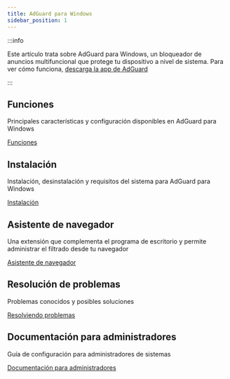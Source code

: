 ```yaml
---
title: AdGuard para Windows
sidebar_position: 1
---
```


:::info

Este artículo trata sobre AdGuard para Windows, un bloqueador de anuncios multifuncional que protege tu dispositivo a nivel de sistema. Para ver cómo funciona, [descarga la app de AdGuard](https://agrd.io/download-kb-adblock)

:::

## Funciones

Principales características y configuración disponibles en AdGuard para Windows

[Funciones](/adguard-for-windows/features/features.md)

## Instalación

Instalación, desinstalación y requisitos del sistema para AdGuard para Windows

[Instalación](/adguard-for-windows/installation.md)

## Asistente de navegador

Una extensión que complementa el programa de escritorio y permite administrar el filtrado desde tu navegador

[Asistente de navegador](/adguard-for-windows/browser-assistant.md)

## Resolución de problemas

Problemas conocidos y posibles soluciones

[Resolviendo problemas](/adguard-for-windows/solving-problems/solving-problems.md)

## Documentación para administradores

Guía de configuración para administradores de sistemas

[Documentación para administradores](/adguard-for-windows/admins-documentation.md)
